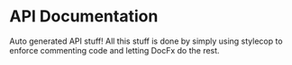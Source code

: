 # API Documentation

Auto generated API stuff! All this stuff is done by simply using stylecop to enforce commenting code and letting DocFx do the rest.

